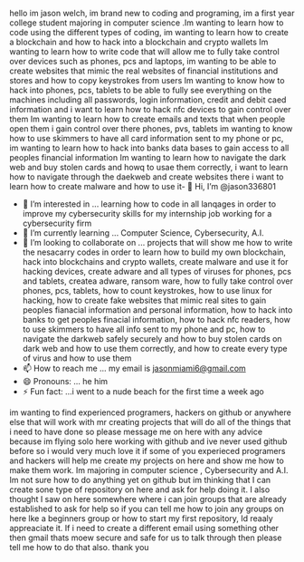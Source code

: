 hello im jason welch, im brand new to coding and programing, im a first year college student majoring in computer science
.Im wanting to learn how to code using the different types of coding, im wanting to learn how to create a blockchain and how to hack into a blockchain and crypto wallets
Im wanting to learn how to write code that will allow me to fully take control over devices such as phones, pcs and laptops, im wanting to be able to create websites that mimic the real websites of financial institutions and stores and how to copy keystrokes from users
Im wanting to know how to hack into phones, pcs, tablets to be able to fully see everything on the machines including all passwords, login information, credit and debit caed information and i want to learn how to hack nfc devices to gain control over them
Im wanting to learn how to create emails and texts that when people open them i gain control over there phones, pvs, tablets
im wanting to know how to use skimmers to have all card information sent to my phone or pc, im wanting to learn how to hack into banks data bases to gain access to all peoples financial information
Im wanting to learn how to navigate the dark web and buy stolen cards and howq to usae them correctly, i want to learn how to navigate through the daekweb and create websites there
i want to learn how to create malware and how to use it- 👋 Hi, I’m @jason336801
- 👀 I’m interested in ... learning how to code in all lanqages in order to improve my cybersecurity skills for my internship job working for a cybersecurity firm
- 🌱 I’m currently learning ... Computer Science, Cybersecurity, A.I.
- 💞️ I’m looking to collaborate on ... projects that will show me how to write the nesacarry codes in order to learn how to build my own blockchain, hack into blockchains and crypto wallets, create malware and use it for hacking devices, create adware and all types of viruses for phones, pcs and tablets, createa adware, ransom ware, how to fully take control over phones, pcs, tablets, how to count keystrokes, how to use linux for hacking, how to create fake websites that mimic real sites to gain peoples fianacial information and personal information, how to hack into banks to get peoples finacial information, how to hack nfc readers, how to use skimmers to have all info sent to my phone and pc, how to navigate the darkweb safely securely and how to buy stolen cards on dark web and how to use them correctly, and how to create every type of virus and how to use them
- 📫 How to reach me ... my email is jasonmiami6@gmail.com
- 😄 Pronouns: ... he him
- ⚡ Fun fact: ...i went to a nude beach for the first time a week ago

<!---
jason336801/jason336801 is a ✨ special ✨ repository because its `README.md` (this file) appears on your GitHub profile.
You can click the Preview link to take a look at your changes.
--->
im wanting to find experienced programers, hackers on github or anywhere else that will work with mr creating projects that will do all of the things that i need to have done so please message me on here with any advice because im flying solo here working with github and ive never used github before so i would very much love it if some of you experieced programers and hackers will help me create my projects on here and show me how to make them work. Im majoring in computer science , Cybersecurity and A.I. Im not sure how to do anything yet on github but im thinking that I can create sone type of repository on here and ask for help doing it. I also thought I saw on here somewhere where i can join groups that are already established to ask for help so if you can tell me how to join any groups on here lke a beginners group or how to start my first repository, Id reaaly appreaciate it. If i need to create a different email using something other then gmail thats moew secure and safe for us to talk through then please tell me how to do that also. thank you
